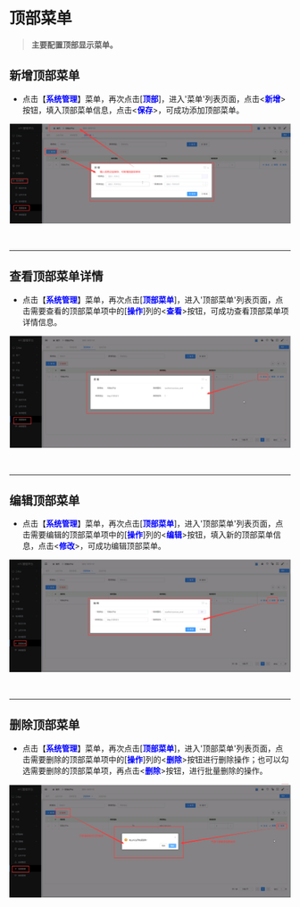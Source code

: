 顶部菜单
===================================

> **主要配置顶部显示菜单。**

## 新增顶部菜单 ##
* 点击【**<font color=blue>系统管理</font>**】菜单，再次点击[**<font color=blue>顶部</font>**]，进入'菜单'列表页面，点击<**<font color=blue>新增</font>**>按钮，填入顶部菜单信息，点击<**<font color=blue>保存</font>**>，可成功添加顶部菜单。


![新增顶部菜单](../_static/img/system/addTopMenu.png)


&emsp;

----------------------------------------------------------------------------------------------------------------------------------

## 查看顶部菜单详情 ##

* 点击【**<font color=blue>系统管理</font>**】菜单，再次点击[**<font color=blue>顶部菜单</font>**]，进入'顶部菜单'列表页面，点击需要查看的顶部菜单项中的[**<font color=blue>操作</font>**]列的<**<font color=blue>查看</font>**>按钮，可成功查看顶部菜单项详情信息。

![查看顶部菜单详情](../_static/img/system/topMenuDetail.png)


&emsp;

----------------------------------------------------------------------------------------------------------------------------------

## 编辑顶部菜单 ##

* 点击【**<font color=blue>系统管理</font>**】菜单，再次点击[**<font color=blue>顶部菜单</font>**]，进入'顶部菜单'列表页面，点击需要编辑的顶部菜单项中的[**<font color=blue>操作</font>**]列的<**<font color=blue>编辑</font>**>按钮，填入新的顶部菜单信息，点击<**<font color=blue>修改</font>**>，可成功编辑顶部菜单。


![修改顶部菜单](../_static/img/system/editTopMenu.png)


&emsp;

----------------------------------------------------------------------------------------------------------------------------------

## 删除顶部菜单 ##

* 点击【**<font color=blue>系统管理</font>**】菜单，再次点击[**<font color=blue>顶部菜单</font>**]，进入'顶部菜单'列表页面，点击需要删除的顶部菜单项中的[**<font color=blue>操作</font>**]列的<**<font color=blue>删除</font>**>按钮进行删除操作；也可以勾选需要删除的顶部菜单项，再点击<**<font color=blue>删除</font>**>按钮，进行批量删除的操作。


![删除顶部菜单](../_static/img/system/deleteTopMenu.png)


&emsp;

